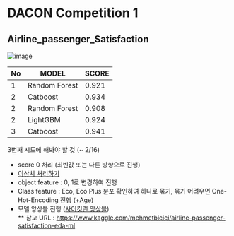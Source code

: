 # DACON Competition 1
## Airline_passenger_Satisfaction
![image](https://user-images.githubusercontent.com/97036411/153756631-16de8319-b4d0-4534-9683-e55814d9b0e8.png)

| No | MODEL | SCORE |
| -- | ----- | ----- |
| 1 | Random Forest | 0.921 |
| 2 | Catboost | 0.934 | 
| 2 | Random Forest | 0.908 |
| 2 | LightGBM | 0.924 |
| 3 | Catboost | 0.941 |


3번째 시도에 해봐야 할 것 (~ 2/16)
* score 0 처리 (최빈값 또는 다른 방향으로 진행)
* [이상치 처리하기](https://hungryap.tistory.com/69)
* object feature : 0, 1로 변경하여 진행
* Class feature : Eco, Eco Plus 분포 확인하여 하나로 묶기, 묶기 어려우면 One-Hot-Encoding 진행 (+Age)
* 모델 앙상블 진행 ([사이킷런 앙상블](https://teddylee777.github.io/scikit-learn/scikit-learn-ensemble))  
** 참고 URL : https://www.kaggle.com/mehmetbicici/airline-passenger-satisfaction-eda-ml
